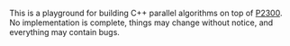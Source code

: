 This is a playground for building C++ parallel algorithms on top of
[P2300](https://wg21.link/P2300). No implementation is complete, things may
change without notice, and everything may contain bugs.
